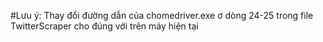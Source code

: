 ﻿#Lưu ý:
Thay đổi đường dẫn của chomedriver.exe ơ dòng 24-25 trong file TwitterScraper cho đúng với trên máy hiện tại

